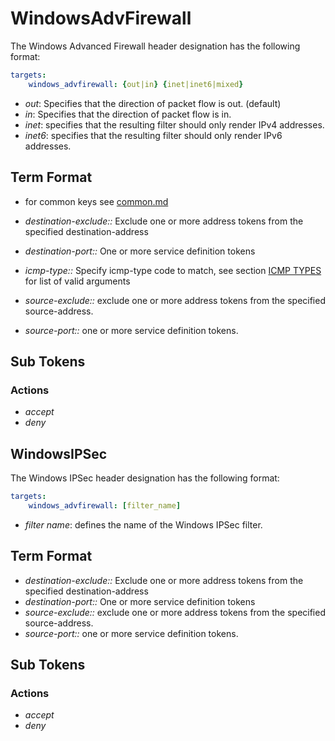 # WindowsAdvFirewall

The Windows Advanced Firewall header designation has the following format:

```yaml
targets:
    windows_advfirewall: {out|in} {inet|inet6|mixed}
```

* _out_: Specifies that the direction of packet flow is out. (default)
* _in_: Specifies that the direction of packet flow is in.
* _inet_: specifies that the resulting filter should only render IPv4 addresses.
* _inet6_: specifies that the resulting filter should only render IPv6 addresses.

## Term Format

* for common keys see [common.md](common.md)

* _destination-exclude::_ Exclude one or more address tokens from the specified destination-address
* _destination-port::_ One or more service definition tokens
* _icmp-type::_ Specify icmp-type code to match, see section [ICMP TYPES](PolicyFormat#ICMP_TYPES.md) for list of valid arguments
* _source-exclude::_ exclude one or more address tokens from the specified source-address.
* _source-port::_ one or more service definition tokens.

## Sub Tokens

### Actions

* _accept_
* _deny_

## WindowsIPSec

The Windows IPSec header designation has the following format:

```yaml
targets:
    windows_advfirewall: [filter_name]
```

* _filter name_: defines the name of the Windows IPSec filter.

## Term Format

* _destination-exclude::_ Exclude one or more address tokens from the specified destination-address
* _destination-port::_ One or more service definition tokens
* _source-exclude::_ exclude one or more address tokens from the specified source-address.
* _source-port::_ one or more service definition tokens.

## Sub Tokens

### Actions

* _accept_
* _deny_
